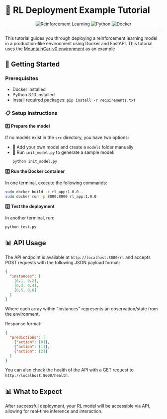 # 🤖 RL Deployment Example Tutorial

<div align="center">
  
  ![Reinforcement Learning](https://img.shields.io/badge/Reinforcement%20Learning-Deployment-blue?style=for-the-badge)
  ![Python](https://img.shields.io/badge/Python-3.10+-yellow?style=for-the-badge&logo=python)
  ![Docker](https://img.shields.io/badge/Docker-Enabled-2496ED?style=for-the-badge&logo=docker)
  
</div>

---

This tutorial guides you through deploying a reinforcement learning model in a production-like environment using Docker and FastAPI. This tutorial uses the [MountainCar-v0 environment](https://gymnasium.farama.org/environments/classic_control/mountain_car/) as an example

## 🚀 Getting Started

### Prerequisites
- Docker installed
- Python 3.10 installed
- Install required packages: `pip install -r requirements.txt`

### 📋 Setup Instructions

**1️⃣ Prepare the model**

If no models exist in the `src` directory, you have two options:
- 🔹 Add your own model and create a `models` folder manually
- 🔹 Run `init_model.py` to generate a sample model:
  ```bash
  python init_model.py
  ```

**2️⃣ Run the Docker container**

In one terminal, execute the following commands:
```bash
sudo docker build -t rl_app:1.0.0 .
sudo docker run -p 8000:8000 rl_app:1.0.0
```

**3️⃣ Test the deployment**

In another terminal, run:
```bash
python test.py
```

## 📊 API Usage

The API endpoint is available at `http://localhost:8000/rl` and accepts POST requests with the following JSON payload format:

```json
{
  "instances": [
    [0.1, 0.2],
    [0.3, 0.4],
    [0.5, 0.6]
  ]
}
```

Where each array within "instances" represents an observation/state from the environment.

Response format:

```json
{
  "predictions": [
    {"action": [0]},
    {"action": [1]},
    {"action": [2]}
  ]
}
```

You can also check the health of the API with a GET request to `http://localhost:8000/health`.

## 📊 What to Expect

After successful deployment, your RL model will be accessible via API, allowing for real-time inference and interaction.


